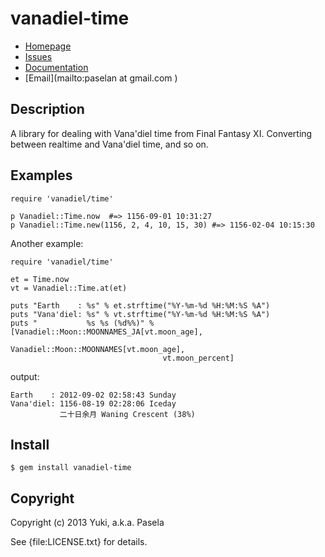 # vanadiel-time

* [Homepage](https://github.com/pasela/vanadiel-time-gem)
* [Issues](https://github.com/pasela/vanadiel-time-gem/issues)
* [Documentation](http://rubydoc.info/gems/vanadiel-time/frames)
* [Email](mailto:paselan at gmail.com )

## Description

A library for dealing with Vana'diel time from Final Fantasy XI.
Converting between realtime and Vana'diel time, and so on.

## Examples

    require 'vanadiel/time'

    p Vanadiel::Time.now  #=> 1156-09-01 10:31:27
    p Vanadiel::Time.new(1156, 2, 4, 10, 15, 30) #=> 1156-02-04 10:15:30

Another example:

    require 'vanadiel/time'

    et = Time.now
    vt = Vanadiel::Time.at(et)

    puts "Earth    : %s" % et.strftime("%Y-%m-%d %H:%M:%S %A")
    puts "Vana'diel: %s" % vt.strftime("%Y-%m-%d %H:%M:%S %A")
    puts "           %s %s (%d%%)" % [Vanadiel::Moon::MOONNAMES_JA[vt.moon_age],
                                      Vanadiel::Moon::MOONNAMES[vt.moon_age],
                                      vt.moon_percent]

output:

    Earth    : 2012-09-02 02:58:43 Sunday
    Vana'diel: 1156-08-19 02:28:06 Iceday
               二十日余月 Waning Crescent (38%)

## Install

    $ gem install vanadiel-time

## Copyright

Copyright (c) 2013 Yuki, a.k.a. Pasela

See {file:LICENSE.txt} for details.
